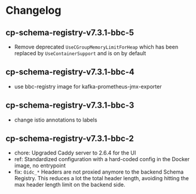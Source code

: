 # Changelog

## cp-schema-registry-v7.3.1-bbc-5
* Remove deprecated `UseCGroupMemoryLimitForHeap` which has been replaced by `UseContainerSupport` and is on by default

## cp-schema-registry-v7.3.1-bbc-4
* use bbc-registry image for kafka-prometheus-jmx-exporter

## cp-schema-registry-v7.3.1-bbc-3
* change istio annotations to labels

## cp-schema-registry-v7.3.1-bbc-2

* chore: Upgraded Caddy server to 2.6.4 for the UI
* ref: Standardized configuration with a hard-coded config in the Docker image, no
   entrypoint
* fix: `Oidc_*` Headers are not proxied anymore to the backend Schema
   Registry. This reduces a lot the total header length, avoiding hitting
   the max header length limit on the backend side.
